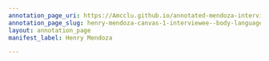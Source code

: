 ```yaml
---
annotation_page_uri: https://Amcclu.github.io/annotated-mendoza-interview/annotations/henry-mendoza-canvas-1-interviewee--body-language--shaking-head---relating-firsthand-experience.json
annotation_page_slug: henry-mendoza-canvas-1-interviewee--body-language--shaking-head---relating-firsthand-experience
layout: annotation_page
manifest_label: Henry Mendoza

---
```

